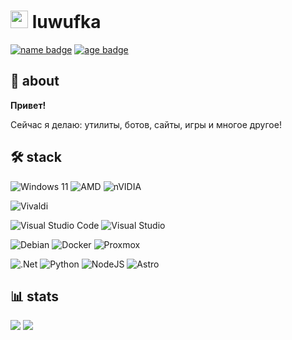 # <img src="https://luwufka.ru/favicon.ico" width="28" height="28"> luwufka
<!-- age and name -->
[![name badge](https://img.shields.io/badge/Name-Nikita-red.svg)](https://shields.io/) [![age badge](https://img.shields.io/badge/Age-16-blue.svg)](https://shields.io/)

## 👋 about
**Привет!**

Сейчас я делаю: утилиты, ботов, сайты, игры и многое другое!

## 🛠️ stack
![Windows 11](https://img.shields.io/badge/Windows%2011-%230079d5.svg?style=for-the-badge&logo=Windows%2011&logoColor=white)
![AMD](https://img.shields.io/badge/AMD-%23000000.svg?style=for-the-badge&logo=amd&logoColor=white)
![nVIDIA](https://img.shields.io/badge/nVIDIA-%2376B900.svg?style=for-the-badge&logo=nVIDIA&logoColor=white)

![Vivaldi](https://img.shields.io/badge/Vivaldi-EF3939?style=for-the-badge&logo=Vivaldi&logoColor=white)

![Visual Studio Code](https://img.shields.io/badge/Visual%20Studio%20Code-0078d7.svg?style=for-the-badge&logo=visual-studio-code&logoColor=white)
![Visual Studio](https://img.shields.io/badge/Visual%20Studio-5C2D91.svg?style=for-the-badge&logo=visual-studio&logoColor=white)

![Debian](https://img.shields.io/badge/Debian-D70A53?style=for-the-badge&logo=debian&logoColor=white)
![Docker](https://img.shields.io/badge/docker-%230db7ed.svg?style=for-the-badge&logo=docker&logoColor=white)
![Proxmox](https://img.shields.io/badge/proxmox-proxmox?style=for-the-badge&logo=proxmox&logoColor=%23E57000&labelColor=%232b2a33&color=%232b2a33)

![.Net](https://img.shields.io/badge/.NET-5C2D91?style=for-the-badge&logo=.net&logoColor=white)
![Python](https://img.shields.io/badge/python-3670A0?style=for-the-badge&logo=python&logoColor=ffdd54)
![NodeJS](https://img.shields.io/badge/node.js-6DA55F?style=for-the-badge&logo=node.js&logoColor=white)
![Astro](https://img.shields.io/badge/astro-%232C2052.svg?style=for-the-badge&logo=astro&logoColor=white)

## 📊 stats
<img src="https://github-readme-stats.vercel.app/api?username=luwufka&show_icons=true&theme=tokyonight&hide_border=true">
<img src="https://github-readme-stats.vercel.app/api/top-langs/?username=luwufka&layout=donut&theme=tokyonight&hide_border=true">
